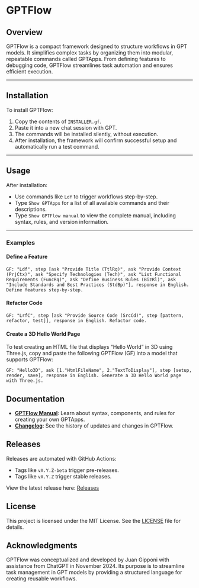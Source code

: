 # GPTFlow

## Overview
GPTFlow is a compact framework designed to structure workflows in GPT models. It simplifies complex tasks by organizing them into modular, repeatable commands called GPTApps. From defining features to debugging code, GPTFlow streamlines task automation and ensures efficient execution.

---

## Installation
To install GPTFlow:
1. Copy the contents of `INSTALLER.gf`.
2. Paste it into a new chat session with GPT.
3. The commands will be installed silently, without execution.
4. After installation, the framework will confirm successful setup and automatically run a test command.

---

## Usage
After installation:
- Use commands like `Ldf` to trigger workflows step-by-step.
- Type `Show GPTApps` for a list of all available commands and their descriptions.
- Type `Show GPTFlow manual` to view the complete manual, including syntax, rules, and version information.

---

### Examples
#### Define a Feature
```plaintext
GF: "Ldf", step [ask "Provide Title (TtlRq)", ask "Provide Context (PrjCtx)", ask "Specify Technologies (Tech)", ask "List Functional Requirements (FuncRq)", ask "Define Business Rules (BizRl)", ask "Include Standards and Best Practices (StdBp)"], response in English. Define features step-by-step.
```
#### Refactor Code
```plaintext
GF: "LrfC", step [ask "Provide Source Code (SrcCd)", step [pattern, refactor, test]], response in English. Refactor code.
```
#### Create a 3D Hello World Page
To test creating an HTML file that displays “Hello World” in 3D using Three.js, copy and paste the following GPTFlow (GF) into a model that supports GPTFlow:

```plaintext
GF: "Hello3D", ask [1."HtmlFileName", 2."TextToDisplay"], step [setup, render, save], response in English. Generate a 3D Hello World page with Three.js.
```

## Documentation
- **[GPTFlow Manual](./GPTFlow_Manual.md)**: Learn about syntax, components, and rules for creating your own GPTApps.
- **[Changelog](./CHANGELOG.md)**: See the history of updates and changes in GPTFlow.

## Releases
Releases are automated with GitHub Actions:
- Tags like `vX.Y.Z-beta` trigger pre-releases.
- Tags like `vX.Y.Z` trigger stable releases.

View the latest release here: [Releases](https://github.com/beogip/GPTFlow/releases)

## License
This project is licensed under the MIT License. See the [LICENSE](./LICENSE) file for details.

## Acknowledgments
GPTFlow was conceptualized and developed by Juan Gipponi with assistance from ChatGPT in November 2024. Its purpose is to streamline task management in GPT models by providing a structured language for creating reusable workflows.
